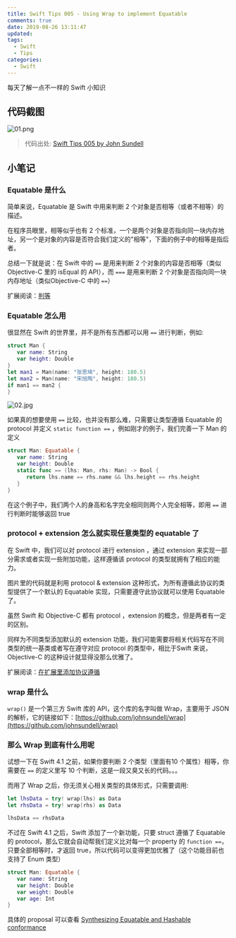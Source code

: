 ```yaml
---
title: Swift Tips 005 - Using Wrap to implement Equatable
comments: true
date: 2019-08-26 13:11:47
updated:
tags:
  - Swift
  - Tips
categories:
  - Swift
---
```


每天了解一点不一样的 Swift 小知识

<!-- more -->

## 代码截图

![01.png](01.png)

> 代码出处: [Swift Tips 005 by John Sundell](https://github.com/JohnSundell/SwiftTips#5-using-wrap-to-implement-equatable)

## 小笔记

### Equatable 是什么

简单来说，Equatable 是 Swift 中用来判断 2 个对象是否相等（或者不相等）的描述。

在程序员眼里，相等似乎也有 2 个标准，一个是两个对象是否指向同一块内存地址，另一个是对象的内容是否符合我们定义的"相等"，下面的例子中的相等是指后者。

总结一下就是说：在 Swift 中的 `==` 是用来判断 2 个对象的内容是否相等（类似 Objective-C 里的 isEqual 的 API），而 `===` 是用来判断 2 个对象是否指向同一块内存地址（类似Objective-C 中的 `==`）

扩展阅读：[判等](https://swifter.tips/equal/)

### Equatable 怎么用

很显然在 Swift 的世界里，并不是所有东西都可以用 `==` 进行判断，例如:

```Swift
struct Man {
   var name: String
   var height: Double
}
let man1 = Man(name: "张思琦", height: 180.5)
let man2 = Man(name: "宋旭陶", height: 180.5)
if man1 == man2 {
}
```

![02.jpg](02.jpg)

如果真的想要使用 `==` 比较，也并没有那么难，只需要让类型遵循 Equatable 的 protocol 并定义 `static function ==` ，例如刚才的例子，我们完善一下 Man 的定义 

```Swift
struct Man: Equatable {
   var name: String
   var height: Double
   static func == (lhs: Man, rhs: Man) -> Bool {
      return lhs.name == rhs.name && lhs.height == rhs.height
   }
}
```

在这个例子中，我们两个人的身高和名字完全相同则两个人完全相等，即用 `==` 进行判断时能够返回 true

### protocol + extension 怎么就实现任意类型的 equatable 了

在 Swift 中，我们可以对 protocol 进行 extension ，通过 extension 来实现一部分需求或者实现一些附加功能，这样遵循该 protocol 的类型就拥有了相应的能力。

图片里的代码就是利用 protocol & extension 这种形式，为所有遵循此协议的类型提供了一个默认的 Equatable 实现，只需要遵守此协议就可以使用 Equatable 了。

虽然 Swift 和 Objective-C 都有 protocol ，extension 的概念，但是两者有一定的区别。

同样为不同类型添加默认的 extension 功能，我们可能需要将相关代码写在不同类型的统一基类或者写在遵守对应 protocol 的类型中，相比于Swift 来说，Objective-C 的这种设计就显得没那么优雅了。

扩展阅读：[在扩展里添加协议遵循](https://swiftgg.gitbook.io/swift/swift-jiao-cheng/21_protocols#adding-protocol-conformance-with-an-extension)

### wrap 是什么

`wrap()` 是一个第三方 Swift 库的 API，这个库的名字叫做 Wrap，主要用于 JSON 的解析，它的链接如下：[https://github.com/johnsundell/wrap](https://github.com/johnsundell/wrap)

### 那么 Wrap 到底有什么用呢

试想一下在 Swift 4.1 之前，如果你要判断 2 个类型（里面有10 个属性）相等，你需要在 `==` 的定义里写 10 个判断，这是一段又臭又长的代码。。。

而用了 Wrap 之后，你无须关心相关类型的具体形式，只需要调用: 

```Swift
let lhsData = try! wrap(lhs) as Data
let rhsData = try! wrap(rhs) as Data

lhsData == rhsData
```

不过在 Swift 4.1 之后，Swift 添加了一个新功能，只要 struct 遵循了 Equatable 的 protocol，那么它就会自动帮我们定义比对每一个  property 的 `function ==`，只要全部相等时，才返回 true，所以代码可以变得更加优雅了（这个功能目前也支持了 Enum 类型）

```Swift
struct Man: Equatable {
   var name: String
   var height: Double
   var weight: Double
   var age: Int
}
```

具体的 proposal 可以查看 [Synthesizing Equatable and Hashable conformance](https://github.com/apple/swift-evolution/blob/master/proposals/0185-synthesize-equatable-hashable.md?source=post_page-----64d9cca7f3c1----------------------)
